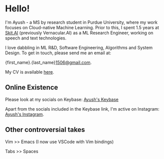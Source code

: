 # Hello!

I'm Ayush - a MS by research student in Purdue University, where my work focuses on Cloud-native Machine Learning. Prior to this, I spent 1.5 years at [Skit.AI](https://skit.ai) (previously Vernacular.AI) as a ML Research Engineer, working on speech and text technologies.

I love dabbling in ML R&D, Software Engineering, Algorithms and System Design. To get in touch, please send me an email at:

{first_name}.{last_name}1506@gmail.com.

My CV is available [here](https://drive.google.com/file/d/1ZgxIvFbqhA-daNnBXPhN-u8vq7VAzavI/view?usp=sharing).

## Online Existence
Please look at my socials on Keybase: [Ayush's Keybase](https://keybase.io/ayushridhar)

Apart from the socials included in the Keybase link, I'm active on Instagram: [Ayush's Instagram](https://www.instagram.com/ayush.shridhar/).

## Other controversial takes

Vim >> Emacs (I now use VSCode with Vim bindings)

Tabs >> Spaces
